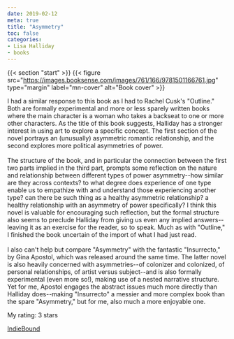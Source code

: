 ```yaml
---
date: 2019-02-12
meta: true
title: "Asymmetry"
toc: false
categories:
- Lisa Halliday
- books
---
```


{{< section "start" >}}
{{< figure src="https://images.booksense.com/images/761/166/9781501166761.jpg" type="margin" label="mn-cover" alt="Book cover" >}}

I had a similar response to this book as I had to Rachel Cusk's "Outline." Both are formally experimental and more or less sparely written books where the main character is a woman who takes a backseat to one or more other characters. As the title of this book suggests, Halliday has a stronger interest in using art to explore a specific concept. The first section of the novel portrays an (unusually) asymmetric romantic relationship, and the second explores more political asymmetries of power. <br /><br />The structure of the book, and in particular the connection between the first two parts implied in the third part, prompts some reflection on the nature and relationship between different types of power asymmetry--how similar are they across contexts? to what degree does experience of one type enable us to empathize with and understand those experiencing another type? can there be such thing as a healthy asymmetric relationship? a healthy relationship with an asymmetry of power specifically? I think this novel is valuable for encouraging such reflection, but the formal structure also seems to preclude Halliday from giving us even any implied answers--leaving it as an exercise for the reader, so to speak. Much as with "Outline," I finished the book uncertain of the import of what I had just read.<br /><br />I also can't help but compare "Asymmetry" with the fantastic "Insurrecto," by Gina Apostol, which was released around the same time. The latter novel is also heavily concerned with asymmetries--of colonizer and colonized, of personal relationships, of artist versus subject--and is also formally experimental (even more so!), making use of a nested narrative structure. Yet for me, Apostol engages the abstract issues much more directly than Halliday does--making "Insurrecto" a messier and more complex book than the spare "Asymmetry," but for me, also much a more enjoyable one.

My rating: 3 stars  

[IndieBound](https://www.indiebound.org/book/9781501166761)
